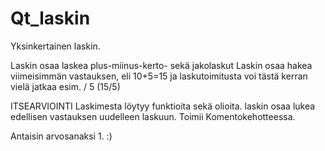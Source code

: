 # Qt_laskin

Yksinkertainen laskin. 

Laskin osaa laskea plus-miinus-kerto- sekä jakolaskut
Laskin osaa hakea viimeisimmän vastauksen, eli 10+5=15 ja laskutoimitusta voi tästä kerran vielä jatkaa esim. / 5 (15/5) 


ITSEARVIOINTI
Laskimesta löytyy funktioita sekä olioita. 
laskin osaa lukea edellisen vastauksen uudelleen laskuun. 
Toimii Komentokehotteessa. 

Antaisin arvosanaksi 1. :)
